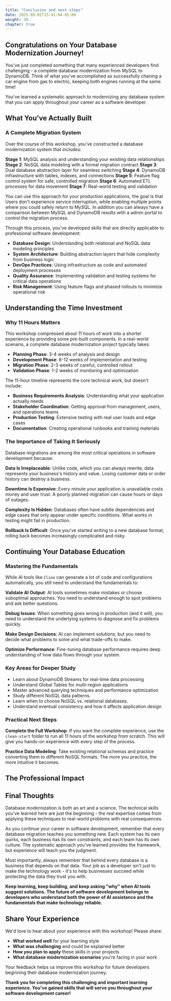 ```yaml
---
title: "Conclusion and next steps"
date: 2025-09-02T15:41:04-05:00
weight: 30
chapter: true
---
```


## Congratulations on Your Database Modernization Journey!

You've just completed something that many experienced developers find challenging - a complete database modernization from MySQL to DynamoDB. Think of what you've accomplished as successfully chaning a car engine from gas to electric, keeping both engines running at the same time!

You've learned a systematic approach to modernizing any database system that you can apply throughout your career as a software developer.

## What You've Actually Built

### A Complete Migration System

Over the course of this workshop, you've constructed a database modernization system that includes:

**Stage 1**: MySQL analysis and understanding your existing data relationships
**Stage 2**: NoSQL data modeling with a formal migration contract
**Stage 3**: Dual database abstraction layer for seamless switching
**Stage 4**: DynamoDB infrastructure with tables, indexes, and connections
**Stage 5**: Feature flag control system for safe, controlled migration
**Stage 6**: Automated ETL processes for data movement
**Stage 7**: Real-world testing and validation

You can use this approach for your production applications, the goal is that Users don't experience service interruption, while enabling multiple points where you could safely return to MySQL. In addition you can always have a comparison between MySQL and DynamoDB results with a admin portal to control the migration process. 

Through this process, you've developed skills that are directly applicable to professional software development:

- **Database Design**: Understanding both relational and NoSQL data modeling principles
- **System Architecture**: Building abstraction layers that hide complexity from business logic  
- **DevOps Practices**: Using infrastructure as code and automated deployment processes
- **Quality Assurance**: Implementing validation and testing systems for critical data operations
- **Risk Management**: Using feature flags and phased rollouts to minimize operational risk

## Understanding the Time Investment

### Why 11 Hours Matters

This workshop compressed about 11 hours of work into a shorter experience by providing some pre-built components. In a real-world scenario, a complete database modernization project typically takes:

- **Planning Phase**: 3-4 weeks of analysis and design
- **Development Phase**: 8-12 weeks of implementation and testing
- **Migration Phase**: 2-3 weeks of careful, controlled rollout
- **Validation Phase**: 1-2 weeks of monitoring and optimization

The 11-hour timeline represents the core technical work, but doesn't include:

- **Business Requirements Analysis**: Understanding what your application actually needs
- **Stakeholder Coordination**: Getting approval from management, users, and operations teams
- **Production Testing**: Extensive testing with real user loads and edge cases
- **Documentation**: Creating operational runbooks and training materials

### The Importance of Taking It Seriously

Database migrations are among the most critical operations in software development because:

**Data Is Irreplaceable**: Unlike code, which you can always rewrite, data represents your business's history and value. Losing customer data or order history can destroy a business.

**Downtime Is Expensive**: Every minute your application is unavailable costs money and user trust. A poorly planned migration can cause hours or days of outages.

**Complexity Is Hidden**: Databases often have subtle dependencies and edge cases that only appear under specific conditions. What works in testing might fail in production.

**Rollback Is Difficult**: Once you've started writing to a new database format, rolling back becomes increasingly complicated and risky.

## Continuing Your Database Education

### Mastering the Fundamentals

While AI tools like `Cline` can generate a lot of code and configurations automatically, you still need to understand the fundamentals to:

**Validate AI Output**: AI tools sometimes make mistakes or choose suboptimal approaches. You need to understand enough to spot problems and ask better questions.

**Debug Issues**: When something goes wrong in production (and it will), you need to understand the underlying systems to diagnose and fix problems quickly.

**Make Design Decisions**: AI can implement solutions, but you need to decide what problems to solve and what trade-offs to make.

**Optimize Performance**: Fine-tuning database performance requires deep understanding of how data flows through your system.

### Key Areas for Deeper Study

- Learn about DynamoDB Streams for real-time data processing
- Understand Global Tables for multi-region applications
- Master advanced querying techniques and performance optimization
- Study different NoSQL data patterns.
- Learn when to choose NoSQL vs. relational databases.
- Understand eventual consistency and how it affects application design

### Practical Next Steps

**Complete the Full Workshop**: If you want the complete experience, use the `clean-start` folder to run all 11 hours of the workshop from scratch. This will give you hands-on experience with every step of the process.

**Practice Data Modeling**: Take existing relational schemas and practice converting them to different NoSQL formats. The more you practice, the more intuitive it becomes.

## The Professional Impact

## Final Thoughts

Database modernization is both an art and a science. The technical skills you've learned here are just the beginning - the real expertise comes from applying these techniques to real-world problems with real consequences.

As you continue your career in software development, remember that every database migration teaches you something new. Each system has its own quirks, each business has its own constraints, and each team has its own culture. The systematic approach you've learned provides the framework, but experience will teach you the judgment.

Most importantly, always remember that behind every database is a business that depends on that data. Your job as a developer isn't just to make the technology work - it's to help businesses succeed while protecting the data they trust you with.

**Keep learning, keep building, and keep asking "why" when AI tools suggest solutions. The future of software development belongs to developers who understand both the power of AI assistance and the fundamentals that make technology reliable.**

## Share Your Experience

We'd love to hear about your experience with this workshop! Please share:

- **What worked well** for your learning style
- **What was challenging** and could be explained better  
- **How you plan to apply** these skills in your projects
- **What database modernization scenarios** you're facing in your work

Your feedback helps us improve this workshop for future developers beginning their database modernization journey.

**Thank you for completing this challenging and important learning experience. You've gained skills that will serve you throughout your software development career!**
